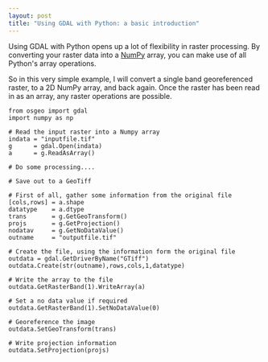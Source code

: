 ```yaml
---
layout: post
title: "Using GDAL with Python: a basic introduction"
---
```

Using GDAL with Python opens up a lot of flexibility in raster processing. By converting your raster data into a [NumPy](http://www.numpy.org/) array, you can make use of all Python's array operations.

So in this very simple example, I will convert a single band georeferenced raster, to a 2D NumPy array, and back again. Once the raster has been read in as an array, any raster operations are possible. 

    from osgeo import gdal
    import numpy as np

    # Read the input raster into a Numpy array
    indata = "inputfile.tif"
    g      = gdal.Open(indata)
    a      = g.ReadAsArray()

    # Do some processing....

    # Save out to a GeoTiff

    # First of all, gather some information from the original file
    [cols,rows] = a.shape
    datatype    = a.dtype
    trans       = g.GetGeoTransform()
    projs       = g.GetProjection()
    nodatav     = g.GetNoDataValue()
    outname     = "outputfile.tif"

    # Create the file, using the information form the original file
    outdata = gdal.GetDriverByName("GTiff")
    outdata.Create(str(outname),rows,cols,1,datatype)

    # Write the array to the file
    outdata.GetRasterBand(1).WriteArray(a)

    # Set a no data value if required
    outdata.GetRasterBand(1).SetNoDataValue(0)

    # Georeference the image
    outdata.SetGeoTransform(trans)

    # Write projection information
    outdata.SetProjection(projs)
